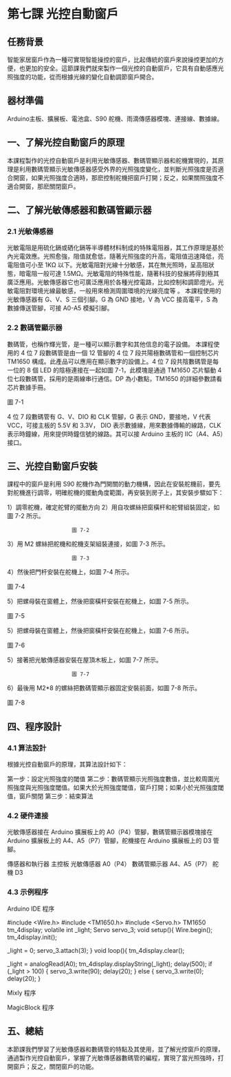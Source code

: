 # 第七課	光控自動窗戶



## 任務背景

智能家居窗戶作為一種可實現智能操控的窗戶，比起傳統的窗戶來說操控更加的方便，也更加的安全。這節課我們就來製作一個光控的自動窗戶，它具有自動感應光照強度的功能，從而根據光線的變化自動調節窗戶開合。


## 器材準備

Arduino主板、擴展板、電池盒、S90 舵機、雨滴傳感器模塊、連接線、數據線。

## 一、了解光控自動窗戶的原理

本課程製作的光控自動窗戶是利用光敏傳感器、數碼管顯示器和舵機實現的，其原理是利用數碼管顯示光敏傳感器感受外界的光照強度變化，並判斷光照強度是否適合開窗，如果光照強度合適時，那麽控制舵機把窗戶打開；反之，如果關照強度不適合開窗，那麽關閉窗戶。


## 二、了解光敏傳感器和數碼管顯示器

### 2.1		光敏傳感器
光敏電阻是用硫化鎘或硒化鎘等半導體材料制成的特殊電阻器，其工作原理是基於內光電效應。光照愈強，阻值就愈低，隨著光照強度的升高，電阻值迅速降低，亮電阻值可小至 1KΩ 以下。光敏電阻對光線十分敏感，其在無光照時，呈高阻狀態，暗電阻一般可達 1.5MΩ。光敏電阻的特殊性能，隨著科技的發展將得到極其廣泛應用。光敏傳感器它也可廣泛應用於各種光控電路，比如控制和調節燈光。光敏電阻對環境光線最敏感，一般用來檢測周圍環境的光線亮度等 。
本課程使用的光敏傳感器有 G、V、S 三個引腳。G 為 GND 接地，V 為 VCC 接高電平，S 為數據傳送管腳，可接 A0-A5 模擬引腳。



### 2.2		數碼管顯示器
數碼管，也稱作輝光管，是一種可以顯示數字和其他信息的電子設備。
本課程使用的 4 位 7 段數碼管是由一個 12 管腳的 4 位 7 段共陽極數碼管和一個控制芯片 TM1650 構成。此產品可以應用在顯示數字的設備上。4 位 7 段共陰數碼管是每一位的 8 個 LED 的陰極連接在一起如圖 7-1，此模塊是通過 TM1650 芯片驅動 4 位七段數碼管，採用的是兩線串行通信。DP 為小數點，TM1650 的詳細參數請看芯片數據手冊。

圖 7-1

4 位 7 段數碼管有 G、V、DIO 和 CLK 管腳，G 表示 GND，要接地，V 代表 VCC，可接主板的 5.5V 和 3.3V， DIO 表示數據線，用來數據傳輸的線路，CLK 表示時鐘線，用來提供時鐘信號的線路。其可以接 Arduino 主板的 IIC（A4、A5）接口。

## 三、光控自動窗戶安裝
課程中的窗戶是利用 S90 舵機作為門開關的動力機構，因此在安裝舵機前，要先對舵機進行調零，明確舵機的擺動角度範圍，再安裝到房子上，其安裝步驟如下：

1）調零舵機，確定舵臂的擺動方向
2）用自攻螺絲把窗橫杆和舵臂組裝固定，如圖 7-2 所示。


                         圖 7-2

3）用 M2 螺絲把舵機和舵機支架組裝連接，如圖 7-3 所示。

                         圖 7-3

4）然後把門杆安裝在舵機上，如圖 7-4 所示。







圖 7-4

5）把螺母裝在窗體上，然後把窗橫杆安裝在舵機上，如圖 7-5 所示。







圖 7-5

5）把螺母裝在窗體上，然後把窗橫杆安裝在舵機上，如圖 7-6 所示。








圖 7-6

5）接著把光敏傳感器安裝在屋頂木板上，如圖 7-7 所示。










                         圖 7-7

6）最後用 M2*8 的螺絲把數碼管顯示器固定安裝前面，如圖 7-8 所示。











圖 7-8


## 四、程序設計
### 4.1		算法設計
根據光控自動窗戶的原理，其算法設計如下： 

第一步：設定光照強度的閾值
第二步：數碼管顯示光照強度數值，並比較周圍光照強度與光照強度閾值。如果大於光照強度閾值，窗戶打開；如果小於光照強度閾值，窗戶關閉
第三步：結束算法




### 4.2	硬件連接
光敏傳感器接在 Arduino 擴展板上的 A0（P4）管腳，數碼管顯示器模塊接在 Arduino 擴展板上的 A4、A5（P7）管腳，舵機接在 Arduino 擴展板上的 D3 管腳。

傳感器和執行器
主控板
光敏傳感器
A0（P4）
數碼管顯示器
  A4、A5（P7）
舵機
D3







### 4.3	示例程序
Arduino IDE 程序

#include <Wire.h>
#include <TM1650.h>
#include <Servo.h> 
TM1650 tm_4display; volatile int _light; Servo servo_3;
void setup(){
Wire.begin();
tm_4display.init();

_light = 0;
servo_3.attach(3);
}
void loop(){
tm_4display.clear();

_light = analogRead(A0); tm_4display.displayString(_light); delay(500);
if (_light > 100) { servo_3.write(90); delay(20);
} else {
servo_3.write(0);
delay(20);
}

















Mixly 程序

MagicBlock 程序




## 五、總結
本節課我們學習了光敏傳感器和數碼管的特點及其使用，並了解光控窗戶的原理，通過製作光控自動窗戶，掌握了光敏傳感器數碼管的編程，實現了當光照強時，打開窗戶；反之，關閉窗戶的功能。

